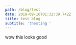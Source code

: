 ```yaml
---
path: /blog/test
date: 2019-09-16T01:32:39.742Z
title: test blog
subtitle: 'thesting '
---
```

wow this looks good
